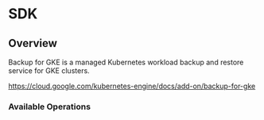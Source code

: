 # SDK

## Overview

Backup for GKE is a managed Kubernetes workload backup and restore service for GKE clusters.

<https://cloud.google.com/kubernetes-engine/docs/add-on/backup-for-gke>
### Available Operations

